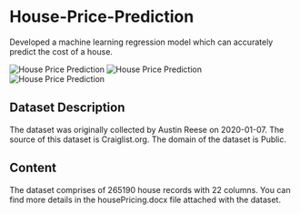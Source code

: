 # House-Price-Prediction

<p> Developed a machine learning regression model which can accurately predict the cost of a house. </p>

![House Price Prediction](https://i0.wp.com/thecleverprogrammer.com/wp-content/uploads/2020/12/Machine-Learning-Project-on-House-Price-Prediction.png?fit=1280%2C720&ssl=1)
![House Price Prediction](https://camo.githubusercontent.com/a0c51106eed290b2a45da78f0de70ebb1105b0fc21613309d13f6e651cb9660c/68747470733a2f2f7777772e76616e636f757665727265616c657374617465706f64636173742e636f6d2f77702d636f6e74656e742f75706c6f6164732f323031382f31302f44657461636865642d686f6d652d7072696365732e6a7067)
![House Price Prediction](https://miro.medium.com/max/804/1*D6s2K1y7kjE14swcgITB1w.png)

## Dataset Description

The dataset was originally collected by Austin Reese on 2020-01-07. The source of this dataset is Craiglist.org. The domain of the dataset is Public.

## Content

The dataset comprises of 265190 house records with 22 columns. You can find more details in the housePricing.docx file attached with the dataset.
